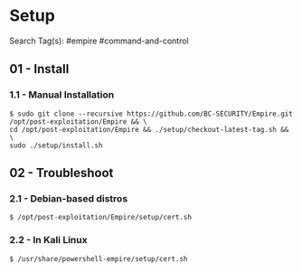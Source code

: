 # Setup

Search Tag(s): #empire #command-and-control

## 01 - Install

### 1.1 - Manual Installation

```
$ sudo git clone --recursive https://github.com/BC-SECURITY/Empire.git /opt/post-exploitation/Empire && \
cd /opt/post-exploitation/Empire && ./setup/checkout-latest-tag.sh && \
sudo ./setup/install.sh
```

## 02 - Troubleshoot

### 2.1 - Debian-based distros

```
$ /opt/post-exploitation/Empire/setup/cert.sh
```

### 2.2 - In Kali Linux

`$ /usr/share/powershell-empire/setup/cert.sh`